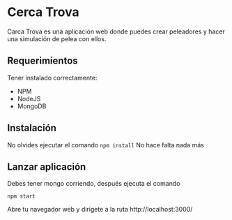 # Cerca Trova

Carca Trova es una aplicación web donde puedes crear peleadores y hacer una simulación de pelea con ellos.

## Requerimientos

Tener instalado correctamente:

- NPM
- NodeJS
- MongoDB

## Instalación

No olvides ejecutar el comando ```npm install``` 
No hace falta nada más

## Lanzar aplicación

Debes tener mongo corriendo, después ejecuta el comando
```
npm start
```
Abre tu navegador web y dirigete a la ruta http://localhost:3000/
